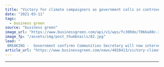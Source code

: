 ```yaml
---
title: "Victory for climate campaigners as government calls in controversial Cumbrian coal mine"
date: "2021-03-11"
tags: 
  - business green
source: "business green"
image_url: "https://www.businessgreen.com/api/v1/wps/fc309de/7066a88c-3dd8-4d0e-bd21-0d6ce214683a/8/Web-Medium-Woodhouse-Colliery-CGI-3-West-Cumbria-Mining-800-497-185x114.jpg"
image_fp: "/assets/img/post_thumbnails/82.jpg"
lead: "
 BREAKING -  Government confirms Communities Secretary will now intervene and review plans to build UK's first coal mine in 30 years ..."
article_url: "https://www.businessgreen.com/news/4028413/victory-climate-campaigners-government-calls-controversial-cumbrian-coal"
---
```


---
